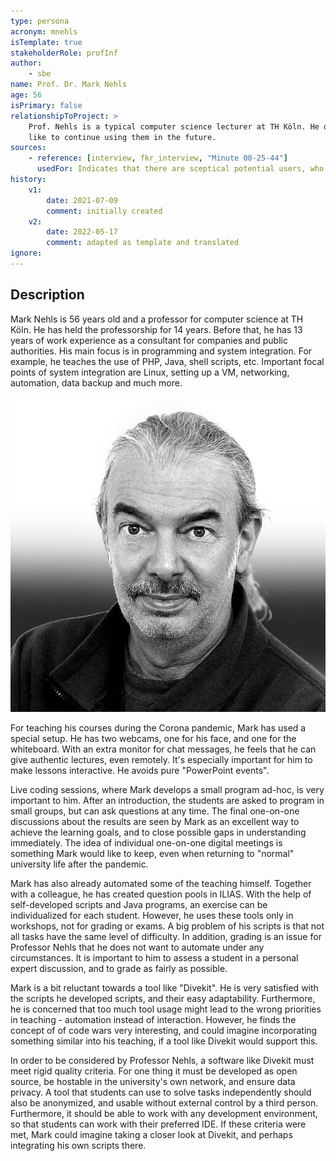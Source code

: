```yaml
---
type: persona
acronym: mnehls
isTemplate: true
stakeholderRole: profInf
author: 
    - sbe
name: Prof. Dr. Mark Nehls
age: 56
isPrimary: false
relationshipToProject: >
    Prof. Nehls is a typical computer science lecturer at TH Köln. He develops own scripts for his exercises, and would 
    like to continue using them in the future.
sources:
    - reference: [interview, fkr_interview, "Minute 00-25-44"]
      usedFor: Indicates that there are sceptical potential users, who need to be convinced yet
history:
    v1:
        date: 2021-07-09
        comment: initially created
    v2:
        date: 2022-05-17
        comment: adapted as template and translated
ignore: 
---
```


## Description

Mark Nehls is 56 years old and a professor for computer science at TH Köln. He has held the professorship for 14 years.
Before that, he has 13 years of work experience as a consultant for companies 
and public authorities. His main focus is in programming and system integration. For example, he teaches the 
use of PHP, Java, shell scripts, etc. Important focal points of system integration are Linux, setting up a VM, 
networking, automation, data backup and much more.

![Mark Nehls](/sources/man-352563_960_720.jpg)

For teaching his courses during the Corona pandemic, Mark has used a special setup. 
He has two webcams, one for his face, and one for the whiteboard. 
With an extra monitor for chat messages, he feels that he can give authentic
lectures, even remotely. It's especially important for him to make lessons interactive. He avoids pure
"PowerPoint events". 

Live coding sessions, where Mark develops a small program ad-hoc, is very 
important to him. After an introduction, the students are asked to program in small groups, but can ask questions at any time.
The final one-on-one discussions about the results are seen by Mark as an excellent way to achieve the 
learning goals, and to close possible gaps in understanding immediately. The idea of
individual one-on-one digital meetings is something Mark would like to keep, even when returning to "normal"
university life after the pandemic.

Mark has also already automated some of the teaching himself. Together with a colleague, he has created question pools
in ILIAS. With the help of self-developed scripts and Java programs, an exercise can be
individualized for each student. However, he uses these tools only in workshops, not for grading or exams.
A big problem of his scripts is that not all tasks have the same level of difficulty.
In addition, grading is an issue for Professor Nehls that he does not want to automate under any circumstances.
It is important to him to assess a student in a personal expert discussion, and to grade as fairly as possible.

Mark is a bit reluctant towards a tool like "Divekit". He is very satisfied with the scripts he
developed scripts, and their easy adaptability. Furthermore, he is concerned that too much tool usage might lead
to the wrong priorities in teaching - automation instead of interaction. However, he finds the concept of
of code wars very interesting, and could imagine incorporating something similar into his teaching, if a 
tool like Divekit would support this.

In order to be considered by Professor Nehls, a software like Divekit must meet rigid quality criteria. For one thing
it must be developed as open source, be hostable in the university's own network, and ensure data privacy.
A tool that students can use to solve tasks independently should also be anonymized, and usable without 
external control by a third person. Furthermore, it should be able to work with any
development environment, so that students can work with their preferred IDE. If these criteria were met, Mark
could imagine taking a closer look at Divekit, and perhaps integrating his own scripts there.



